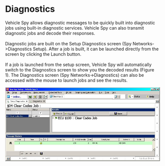 # Diagnostics

Vehicle Spy allows diagnostic messages to be quickly built into diagnostic jobs using built-in diagnostic services. Vehicle Spy can also transmit diagnostic jobs and decode their responses.\
\
Diagnostic jobs are built on the Setup Diagnostics screen (Spy Networks->Diagnostics Setup). After a job is built, it can be launched directly from the screen by clicking the Launch button.\
\
If a job is launched from the setup screen, Vehicle Spy will automatically switch to the Diagnostics screen to show you the decoded results (Figure 1). The Diagnostics screen (Spy Networks->Diagnostics) can also be accessed with the mouse to launch jobs and see the results.

![Figure 1: The Diagnostics screen where jobs are launched and their results can be viewed.](../../../.gitbook/assets/spyDiagLauncher.jpg)
